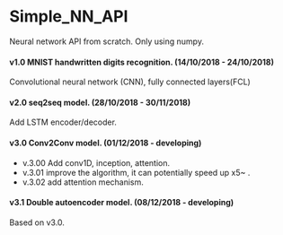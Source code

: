 # Simple_NN_API 
Neural network API from scratch. Only using numpy.

#### v1.0  MNIST handwritten digits recognition. (14/10/2018 - 24/10/2018) 
Convolutional neural network (CNN), fully connected layers(FCL)

#### v2.0 seq2seq model. (28/10/2018 - 30/11/2018)
Add LSTM encoder/decoder.  

#### v3.0 Conv2Conv model. (01/12/2018 - developing)
* v.3.00 Add conv1D, inception, attention.
* v.3.01 improve the algorithm, it can potentially speed up x5~ .
* v.3.02 add attention mechanism.

#### v3.1 Double autoencoder model. (08/12/2018 - developing)
 Based on v3.0.
